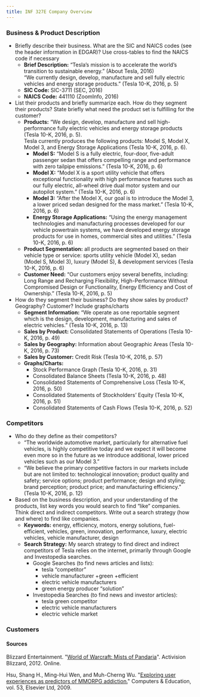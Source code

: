 ```yaml
---
title: INF 327E Company Overview
---
```

### Business & Product Description
* Briefly describe their business. What are the SIC and NAICS codes (see the header information in EDGAR)? Use cross-tables to find the NAICS code if necessary
    * **Brief Description:** “Tesla’s mission is to accelerate the world’s transition to sustainable energy.” (About Tesla, 2016)  
    “We currently design, develop, manufacture and sell fully electric vehicles and energy storage products.” (Tesla 10-K, 2016, p. 5)
    * **SIC Code:** SIC-3711 (SEC, 2016)
    * **NAICS Code:** 441110 (ZoomInfo, 2016)
* List their products and briefly summarize each. How do they segment their products? State briefly what need the product set is fulfilling for the customer?
    * **Products:** “We design, develop, manufacture and sell high-performance fully electric vehicles and energy storage products (Tesla 10-K, 2016, p. 5).  
    Tesla currently produces the following products: Model S, Model X, Model 3, and Energy Storage Applications (Tesla 10-K, 2016, p. 6).
        * **Model S:** “Model S is a fully electric, four-door, five-adult passenger sedan that offers compelling range and performance with zero tailpipe emissions.” (Tesla 10-K, 2016, p. 6)
        * **Model X:** “Model X is a sport utility vehicle that offers exceptional functionality with high performance features such as our fully electric, all-wheel drive dual motor system and our autopilot system.” (Tesla 10-K, 2016, p. 6)
        * **Model 3:** “After the Model X, our goal is to introduce the Model 3, a lower priced sedan designed for the mass market.” (Tesla 10-K, 2016, p. 6)
        * **Energy Storage Applications:** “Using the energy management technologies and manufacturing processes developed for our vehicle powertrain systems, we have developed energy storage products for use in homes, commercial sites and utilities.” (Tesla 10-K, 2016, p. 6)
    * **Product Segmentation:** all products are segmented based on their vehicle type or service: sports utility vehicle (Model X), sedan (Model S, Model 3), luxury (Model S), & development services (Tesla 10-K, 2016, p. 6)
    * **Customer Need:** “Our customers enjoy several benefits, including: Long Range and Recharging Flexibility, High-Performance Without Compromised Design or Functionality, Energy Efficiency and Cost of Ownership.” (Tesla 10-K, 2016, p. 5)
* How do they segment their business? Do they show sales by product? Geography? Customer? Include graphs/charts
    * **Segment Information:** “We operate as one reportable segment which is the design, development, manufacturing and sales of electric vehicles.” (Tesla 10-K, 2016, p. 13)
    * **Sales by Product:** Consolidated Statements of Operations (Tesla 10-K, 2016, p. 49)
    * **Sales by Geography:** Information about Geographic Areas (Tesla 10-K, 2016, p. 73)
    * **Sales by Customer:** Credit Risk (Tesla 10-K, 2016, p. 57)
    * **Graphs/Charts:**
        * Stock Performance Graph (Tesla 10-K, 2016, p. 31)
        * Consolidated Balance Sheets (Tesla 10-K, 2016, p. 48)
        * Consolidated Statements of Comprehensive Loss (Tesla 10-K, 2016, p. 50)
        * Consolidated Statements of Stockholders’ Equity (Tesla 10-K, 2016, p. 51)
        * Consolidated Statements of Cash Flows (Tesla 10-K, 2016, p. 52)  

### Competitors
* Who do they define as their competitors?
    * “The worldwide automotive market, particularly for alternative fuel vehicles, is highly competitive today and we expect it will become even more so in the future as we introduce additional, lower priced vehicles such as our Model 3.”
    * “We believe the primary competitive factors in our markets include but are not limited to: technological innovation; product quality and safety; service options; product performance; design and styling; brand perception; product price; and manufacturing efficiency.” (Tesla 10-K, 2016, p. 12)
* Based on the business description, and your understanding of the products, list key words you would search to find “like” companies. Think direct and indirect competitors. Write out a search strategy (how and where) to find like companies.
    * **Keywords:** energy, efficiency, motors, energy solutions, fuel-efficient, vehicles, green, innovation, performance, luxury, electric vehicles, vehicle manufacturer, design
    * **Search Strategy:** My search strategy to find direct and indirect competitors of Tesla relies on the internet, primarily through Google and Investopedia searches.
        * Google Searches (to find news articles and lists):
            * tesla “competitor”
            * vehicle manufacturer +green +efficient
            * electric vehicle manufacturers
            * green energy producer “solution”
        * Investopedia Searches (to find news and investor articles):
            * tesla green competitor
            * electric vehicle manufacturers
            * electric vehicle market

### Customers


#### Sources        
Blizzard Entertainment. "[World of Warcraft: Mists of Pandaria](http://us.battle.net/wow/en/legion/)". Activision Blizzard, 2012. Online.

Hsu, Shang H., Ming-Hui Wen, and Muh-Cherng Wu. "[Exploring user experiences as predictors of MMORPG addiction.](http://utexas.summon.serialssolutions.com/2.0.0/link/0/eLvHCXMwpV1LSwMxEA5SPHjx_agPyB_Ybrd5bAJe1LYKIohWryGbTaA9tEtbwZ9vZpOtL0TQa3YS2MzuN0PyzTcIkV6nm3zBBMJzbakoOcmJc66gnMrCT5eSucwSqHceDfLhM-_fidtYGhNJljESBISvsTuOpHFv02o8Th89EoN0jI9_9W0qKIQyH0xB-LF_-aFSsm5bDMYJWL_X9KQTWLuCE5IgYglynvynaNVqqHMRV4dbqGE1NQSUWulpaV-DHuJ3kcd_vNs22ozpKr4IdjtozU53odNzZIXsofMViQ_DeQe2K-nkBdYLXM3hIgg6-uCZw95ZD_fXGDhMdTnFPnoaDkZXN0nsyJCYHpRa59J4iGBcUKcza6UotLS5JqzghmvbZcL5dCSnhU-6uDBCu8yUVGohGQWtV3KAWtPZ1B4hbLQotdAFLR0FVXyPG8ZCf4aCspKVvI06zc6rKghvqIaRNlHRVdBEU6ouU360jUTjH_VpX5UPDr9NPQR_Kvinl3Nt_DPigSnjveO_L3qCNsLNExzXnKLWcv5iz9B6-CTeAMpI7WM)" Computers & Education, vol. 53, Elsevier Ltd, 2009.
